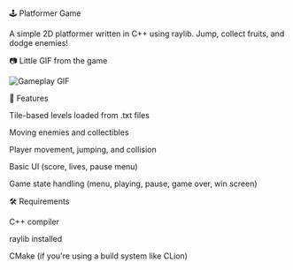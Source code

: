 🕹️ Platformer Game

A simple 2D platformer written in C++ using raylib. Jump, collect fruits, and dodge enemies!



📷 Little GIF from the game

![Gameplay GIF](https://i.imgur.com/zypqld8.gif)



🚀 Features

Tile-based levels loaded from .txt files

Moving enemies and collectibles

Player movement, jumping, and collision

Basic UI (score, lives, pause menu)

Game state handling (menu, playing, pause, game over, win screen)

🛠️ Requirements

C++ compiler

raylib installed

CMake (if you're using a build system like CLion)
